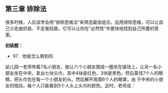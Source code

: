 ## 第三章 排除法
很多时候，人应该学会用“排除思维法”来筛选最佳组合。运用排除思维，可以让自己少走曲折路、不走冤枉路，它可以让你在“必然性”中更快地找到自己所要的答案。

**初级题：**

* 97．他是怎么猜到的

幼儿园一老师带着7名小朋友，她让六个小朋友围成一圈坐在操场上，让另一名小朋友坐在中央，拿出七块头巾，其中4块是红色，3块是黑色。然后蒙住7个人的眼睛，把头巾包在每一个小朋友的头。然后解开周围6个人的眼罩，由
于中央的小朋友的阻挡，每个人只能看到5个人头上头巾的颜色。这时，老师说：
